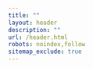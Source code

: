 ```yaml
---
title: ""
layout: header
description: ""
url: /header.html
robots: noindex,follow
sitemap_exclude: true
---
```

